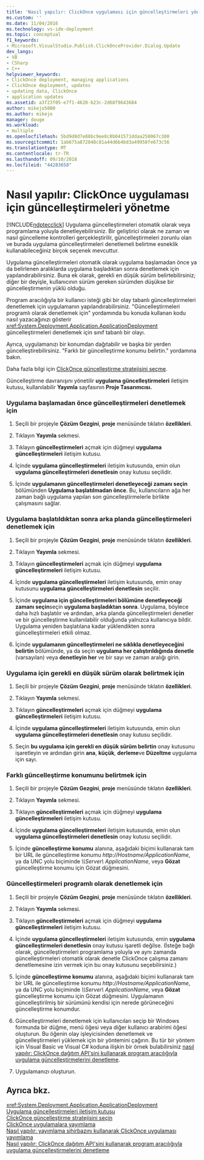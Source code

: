 ```yaml
---
title: 'Nasıl yapılır: ClickOnce uygulaması için güncelleştirmeleri yönetme | Microsoft Docs'
ms.custom: ''
ms.date: 11/04/2016
ms.technology: vs-ide-deployment
ms.topic: conceptual
f1_keywords:
- Microsoft.VisualStudio.Publish.ClickOnceProvider.Dialog.Update
dev_langs:
- VB
- CSharp
- C++
helpviewer_keywords:
- ClickOnce deployment, managing applications
- ClickOnce deployment, updates
- updating data, ClickOnce
- application updates
ms.assetid: a3f23f05-e7f1-4620-b23c-2d68f9643684
author: mikejo5000
ms.author: mikejo
manager: douge
ms.workload:
- multiple
ms.openlocfilehash: 5bd9d8d7e88bc9ee8c8b041571ddaa258067c300
ms.sourcegitcommit: 1ab675a872848c81a44d6b4bd3a49958fe673c56
ms.translationtype: MT
ms.contentlocale: tr-TR
ms.lasthandoff: 09/10/2018
ms.locfileid: "44283658"
---
```

# <a name="how-to-manage-updates-for-a-clickonce-application"></a>Nasıl yapılır: ClickOnce uygulaması için güncelleştirmeleri yönetme
[!INCLUDE[ndptecclick](../deployment/includes/ndptecclick_md.md)] Uygulama güncelleştirmeleri otomatik olarak veya programlama yoluyla denetleyebilirsiniz. Bir geliştirici olarak ne zaman ve nasıl güncelleme kontrolleri gerçekleştirilir, güncelleştirmeleri zorunlu olan ve burada uygulama güncelleştirmeleri denetlemeli belirtme esneklik kullanabileceğiniz birçok seçenek mevcuttur.  
  
 Uygulama güncelleştirmeleri otomatik olarak uygulama başlamadan önce ya da belirlenen aralıklarda uygulama başladıktan sonra denetlemek için yapılandırabilirsiniz. Buna ek olarak, gerekli en düşük sürüm belirtebilirsiniz; diğer bir deyişle, kullanıcının sürüm gereken sürümden düşükse bir güncelleştirmenin yüklü olduğu.  
  
 Program aracılığıyla bir kullanıcı isteği gibi bir olay tabanlı güncelleştirmeleri denetlemek için uygulamanın yapılandırabilirsiniz. "Güncelleştirmeleri programlı olarak denetlemek için" yordamında bu konuda kullanan kodu nasıl yazacağınızı gösterir <xref:System.Deployment.Application.ApplicationDeployment> güncelleştirmeleri denetlemek için sınıf tabanlı bir olayı.  
  
 Ayrıca, uygulamanızı bir konumdan dağıtabilir ve başka bir yerden güncelleştirebilirsiniz. "Farklı bir güncelleştirme konumu belirtin." yordamına bakın.  
  
 Daha fazla bilgi için [ClickOnce güncelleştirme stratejisini seçme](../deployment/choosing-a-clickonce-update-strategy.md).  
  
 Güncelleştirme davranışını yönetilir **uygulama güncelleştirmeleri** iletişim kutusu, kullanılabilir **Yayımla** sayfasının **Proje Tasarımcısı.**  
  
### <a name="to-check-for-updates-before-the-application-starts"></a>Uygulama başlamadan önce güncelleştirmeleri denetlemek için  
  
1.  Seçili bir projeyle **Çözüm Gezgini**, **proje** menüsünde tıklatın **özellikleri**.  
  
2.  Tıklayın **Yayımla** sekmesi.  
  
3.  Tıklayın **güncelleştirmeleri** açmak için düğmeyi **uygulama güncelleştirmeleri** iletişim kutusu.  
  
4.  İçinde **uygulama güncelleştirmeleri** iletişim kutusunda, emin olun **uygulama güncelleştirmeleri denetlesin** onay kutusu seçilidir.  
  
5.  İçinde **uygulamanın güncelleştirmeleri denetleyeceği zamanı seçin** bölümünden **Uygulama başlatılmadan önce**. Bu, kullanıcıların ağa her zaman bağlı uygulama yapılan son güncelleştirmelerle birlikte çalışmasını sağlar.  
  
### <a name="to-check-for-updates-in-the-background-after-the-application-starts"></a>Uygulama başlatıldıktan sonra arka planda güncelleştirmeleri denetlemek için  
  
1.  Seçili bir projeyle **Çözüm Gezgini**, **proje** menüsünde tıklatın **özellikleri**.  
  
2.  Tıklayın **Yayımla** sekmesi.  
  
3.  Tıklayın **güncelleştirmeleri** açmak için düğmeyi **uygulama güncelleştirmeleri** iletişim kutusu.  
  
4.  İçinde **uygulama güncelleştirmeleri** iletişim kutusunda, emin onay kutusunu **uygulama güncelleştirmeleri denetlesin** seçilir.  
  
5.  İçinde **uygulama için güncelleştirmeleri bölümüne denetleyeceği zamanı seçin**seçin **uygulama başladıktan sonra**. Uygulama, böylece daha hızlı başlatılır ve ardından, arka planda güncelleştirmeleri denetler ve bir güncelleştirme kullanılabilir olduğunda yalnızca kullanıcıya bildir. Uygulama yeniden başlatılana kadar yüklendikten sonra güncelleştirmeleri etkili olmaz.  
  
6.  İçinde **uygulamanın güncelleştirmeleri ne sıklıkla denetleyeceğini belirtin** bölümünde, ya da seçin **uygulama her çalıştırıldığında denetle** (varsayılan) veya **denetleyin her** ve bir sayı ve zaman aralığı girin.  
  
### <a name="to-specify-a-minimum-required-version-for-the-application"></a>Uygulama için gerekli en düşük sürüm olarak belirtmek için  
  
1.  Seçili bir projeyle **Çözüm Gezgini**, **proje** menüsünde tıklatın **özellikleri**.  
  
2.  Tıklayın **Yayımla** sekmesi.  
  
3.  Tıklayın **güncelleştirmeleri** açmak için düğmeyi **uygulama güncelleştirmeleri** iletişim kutusu.  
  
4.  İçinde **uygulama güncelleştirmeleri** iletişim kutusunda, emin olun **uygulama güncelleştirmeleri denetlesin** onay kutusu seçilidir.  
  
5.  Seçin **bu uygulama için gerekli en düşük sürüm belirtin** onay kutusunu işaretleyin ve ardından girin **ana**, **küçük**, **derleme**ve  **Düzeltme** uygulama için sayı.  
  
### <a name="to-specify-a-different-update-location"></a>Farklı güncelleştirme konumunu belirtmek için  
  
1.  Seçili bir projeyle **Çözüm Gezgini**, **proje** menüsünde tıklatın **özellikleri**.  
  
2.  Tıklayın **Yayımla** sekmesi.  
  
3.  Tıklayın **güncelleştirmeleri** açmak için düğmeyi **uygulama güncelleştirmeleri** iletişim kutusu.  
  
4.  İçinde **uygulama güncelleştirmeleri** iletişim kutusunda, emin olun **uygulama güncelleştirmeleri denetlesin** onay kutusu seçilidir.  
  
5.  İçinde **güncelleştirme konumu** alanına, aşağıdaki biçimi kullanarak tam bir URL ile güncelleştirme konumu *http://Hostname/ApplicationName*, ya da UNC yolu biçiminde  *\\\Server\ ApplicationName*, veya **Gözat** güncelleştirme konumu için Gözat düğmesini.  
  
### <a name="to-check-for-updates-programmatically"></a>Güncelleştirmeleri programlı olarak denetlemek için  
  
1.  Seçili bir projeyle **Çözüm Gezgini**, **proje** menüsünde tıklatın **özellikleri**.  
  
2.  Tıklayın **Yayımla** sekmesi.  
  
3.  Tıklayın **güncelleştirmeleri** açmak için düğmeyi **uygulama güncelleştirmeleri** iletişim kutusu.  
  
4.  İçinde **uygulama güncelleştirmeleri** iletişim kutusunda, emin **uygulama güncelleştirmeleri denetlesin** onay kutusu işaretli değilse. (İsteğe bağlı olarak, güncelleştirmeleri programlama yoluyla ve aynı zamanda güncelleştirmeleri otomatik olarak denetle ClickOnce çalışma zamanı denetlemesine izin vermek için bu onay kutusunu seçebilirsiniz.)  
  
5.  İçinde **güncelleştirme konumu** alanına, aşağıdaki biçimi kullanarak tam bir URL ile güncelleştirme konumu *http://Hostname/ApplicationName*, ya da UNC yolu biçiminde  *\\\Server\ ApplicationName*, veya **Gözat** güncelleştirme konumu için Gözat düğmesini. Uygulamanın güncelleştirilmiş bir sürümünü kendisi için nerede görüneceğini güncelleştirme konumdur.  
  
6.  Güncelleştirmeleri denetlemek için kullanıcıları seçip bir Windows formunda bir düğme, menü öğesi veya diğer kullanıcı arabirimi öğesi oluşturun. Bu öğenin olay işleyicisinden denetlemek ve güncelleştirmeleri yüklemek için bir yöntemini çağırın. Bu tür bir yöntem için Visual Basic ve Visual C# koduna ilişkin bir örnek bulabilirsiniz [nasıl yapılır: ClickOnce dağıtım API'sini kullanarak program aracılığıyla uygulama güncelleştirmelerini denetleme](../deployment/how-to-check-for-application-updates-programmatically-using-the-clickonce-deployment-api.md).  
  
7.  Uygulamanızı oluşturun.  
  
## <a name="see-also"></a>Ayrıca bkz.  
 <xref:System.Deployment.Application.ApplicationDeployment>   
 [Uygulama güncelleştirmeleri iletişim kutusu](/previous-versions/visualstudio/visual-studio-2010/axw1fa38(v=vs.100))   
 [ClickOnce güncelleştirme stratejisini seçin](../deployment/choosing-a-clickonce-update-strategy.md)   
 [ClickOnce uygulamalara yayımlama](../deployment/publishing-clickonce-applications.md)   
 [Nasıl yapılır: yayımlama sihirbazını kullanarak ClickOnce uygulaması yayımlama](../deployment/how-to-publish-a-clickonce-application-using-the-publish-wizard.md)   
 [Nasıl yapılır: ClickOnce dağıtım API'sini kullanarak program aracılığıyla uygulama güncelleştirmelerini denetleme](../deployment/how-to-check-for-application-updates-programmatically-using-the-clickonce-deployment-api.md)